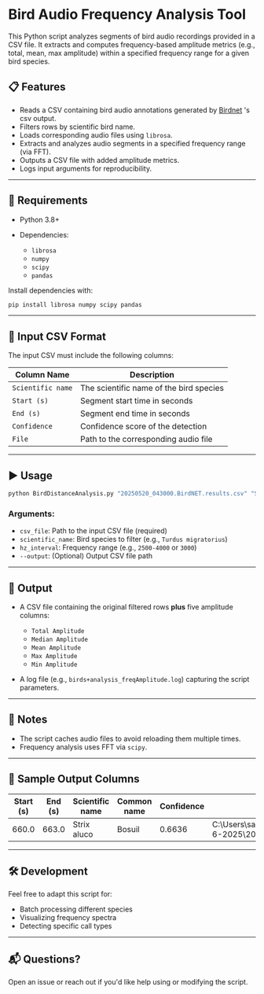 # Bird Audio Frequency Analysis Tool

This Python script analyzes segments of bird audio recordings provided in a CSV file. It extracts and computes frequency-based amplitude metrics (e.g., total, mean, max amplitude) within a specified frequency range for a given bird species.

## 📋 Features

* Reads a CSV containing bird audio annotations generated by [Birdnet]([https://birdnet.cornell.edu/]) 's csv output.
* Filters rows by scientific bird name.
* Loads corresponding audio files using `librosa`.
* Extracts and analyzes audio segments in a specified frequency range (via FFT).
* Outputs a CSV file with added amplitude metrics.
* Logs input arguments for reproducibility.

---

## 🔧 Requirements

* Python 3.8+
* Dependencies:

  * `librosa`
  * `numpy`
  * `scipy`
  * `pandas`

Install dependencies with:

```bash
pip install librosa numpy scipy pandas
```

---

## 📁 Input CSV Format

The input CSV must include the following columns:

| Column Name       | Description                             |
| ----------------- | --------------------------------------- |
| `Scientific name` | The scientific name of the bird species |
| `Start (s)`       | Segment start time in seconds           |
| `End (s)`         | Segment end time in seconds             |
| `Confidence`      | Confidence score of the detection       |
| `File`            | Path to the corresponding audio file    |

---

## ▶️ Usage

```bash
python BirdDistanceAnalysis.py "20250520_043000.BirdNET.results.csv" "Strix aluco" "700-1200"
```

### Arguments:

* `csv_file`: Path to the input CSV file (required)
* `scientific_name`: Bird species to filter (e.g., `Turdus migratorius`)
* `hz_interval`: Frequency range (e.g., `2500-4000` or `3000`)
* `--output`: (Optional) Output CSV file path

---

## 📄 Output

* A CSV file containing the original filtered rows **plus** five amplitude columns:

  * `Total Amplitude`
  * `Median Amplitude`
  * `Mean Amplitude`
  * `Max Amplitude`
  * `Min Amplitude`

* A log file (e.g., `birds+analysis_freqAmplitude.log`) capturing the script parameters.

---

## 📌 Notes

* The script caches audio files to avoid reloading them multiple times.
* Frequency analysis uses FFT via `scipy`.

---

## 🧪 Sample Output Columns

| Start (s) | End (s) | Scientific name | Common name | Confidence | File | Total Amplitude | Median Amplitude | Mean Amplitude | Max Amplitude | Min Amplitude|
|-|-|-|-|-|-|-|-|-|-|-|
|660.0|663.0|Strix aluco|Bosuil|0.6636|C:\Users\sande\Desktop\BirdDistanceAnalysis\OneDrive_10_15-6-2025\20250520_043000.WAV|1047.032|0.6182955|0.69755626|5.102837|0.02249485|

---

## 🛠 Development

Feel free to adapt this script for:

* Batch processing different species
* Visualizing frequency spectra
* Detecting specific call types

---

## 📬 Questions?

Open an issue or reach out if you'd like help using or modifying the script.
